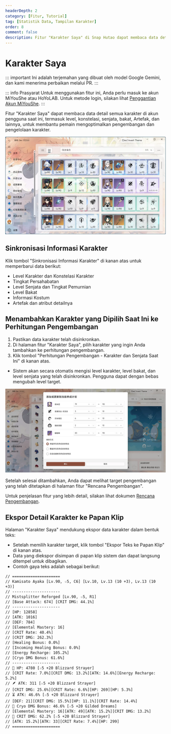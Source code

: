 ```yaml
---
headerDepth: 2
category: [Fitur, Tutorial]
tag: [Statistik Data, Tampilan Karakter]
order: 8
comment: false
description: Fitur "Karakter Saya" di Snap Hutao dapat membaca data detail karakter di akun Genshin Impact dan memberikan analisis, termasuk level, konstelasi, bakat, atribut Artefak, dan lainnya.
---
```


# Karakter Saya

::: important
Ini adalah terjemahan yang dibuat oleh model Google Gemini, dan kami menerima perbaikan melalui PR.
:::

::: info Prasyarat
Untuk menggunakan fitur ini, Anda perlu masuk ke akun MiYouShe atau HoYoLAB. Untuk metode login, silakan lihat [Penggantian Akun MiYouShe](mhy-account-switch.md#penggantian-akun-miyoushe).
:::

Fitur "Karakter Saya" dapat membaca data detail semua karakter di akun pengguna saat ini, termasuk level, konstelasi, senjata, bakat, Artefak, dan lainnya, untuk membantu pemain mengoptimalkan pengembangan dan pengelolaan karakter.

![Tampilan Kisi-kisi](/images/202501/characters_data.webp)

## Sinkronisasi Informasi Karakter

Klik tombol "Sinkronisasi Informasi Karakter" di kanan atas untuk memperbarui data berikut:

- Level Karakter dan Konstelasi Karakter
- Tingkat Persahabatan
- Level Senjata dan Tingkat Pemurnian
- Level Bakat
- Informasi Kostum
- Artefak dan atribut detailnya

## Menambahkan Karakter yang Dipilih Saat Ini ke Perhitungan Pengembangan

1. Pastikan data karakter telah disinkronkan.
2. Di halaman fitur "Karakter Saya", pilih karakter yang ingin Anda tambahkan ke perhitungan pengembangan.
3. Klik tombol "Perhitungan Pengembangan - Karakter dan Senjata Saat Ini" di kanan atas.

- Sistem akan secara otomatis mengisi level karakter, level bakat, dan level senjata yang telah disinkronkan. Pengguna dapat dengan bebas mengubah level target.

![Contoh Gambar Pengembangan](/images/202501/character_develop.webp)

Setelah selesai ditambahkan, Anda dapat melihat target pengembangan yang telah ditetapkan di halaman fitur "Rencana Pengembangan".

Untuk penjelasan fitur yang lebih detail, silakan lihat dokumen [Rencana Pengembangan](./develop-plan.md#rencana-pengembangan).

## Ekspor Detail Karakter ke Papan Klip

Halaman "Karakter Saya" mendukung ekspor data karakter dalam bentuk teks:

- Setelah memilih karakter target, klik tombol "Ekspor Teks ke Papan Klip" di kanan atas.
- Data yang diekspor disimpan di papan klip sistem dan dapat langsung ditempel untuk dibagikan.
- Contoh gaya teks adalah sebagai berikut:

```text
// =====================
// Kamisato Ayaka [Lv.90, ☆5, C6] [Lv.10, Lv.13 (10 +3), Lv.13 (10 +3)]
// ---------------------
// Mistsplitter Reforged [Lv.90, ☆5, R1]
// [Base Attack: 674] [CRIT DMG: 44.1%]
// ---------------------
// [HP: 12858]
// [ATK: 1016]
// [DEF: 784]
// [Elemental Mastery: 16]
// [CRIT Rate: 40.4%]
// [CRIT DMG: 262.3%]
// [Healing Bonus: 0.0%]
// [Incoming Healing Bonus: 0.0%]
// [Energy Recharge: 105.2%]
// [Cryo DMG Bonus: 61.6%]
// ---------------------
// 🌷 HP: 4780 [☆5 +20 Blizzard Strayer]
// [CRIT Rate: 7.0%][CRIT DMG: 13.2%][ATK: 14.6%][Energy Recharge: 5.2%]
// 🪶 ATK: 311 [☆5 +20 Blizzard Strayer]
// [CRIT DMG: 25.6%][CRIT Rate: 6.6%][HP: 269][HP: 5.3%]
// ⏳ ATK: 46.6% [☆5 +20 Blizzard Strayer]
// [DEF: 21][CRIT DMG: 15.5%][HP: 11.1%][CRIT Rate: 14.4%]
// 🍷 Cryo DMG Bonus: 46.6% [☆5 +20 Gilded Dreams]
// [Elemental Mastery: 16][ATK: 49][ATK: 15.2%][CRIT DMG: 13.2%]
// 👑 CRIT DMG: 62.2% [☆5 +20 Blizzard Strayer]
// [ATK: 15.2%][ATK: 33][CRIT Rate: 7.4%][HP: 299]
// =====================
```
